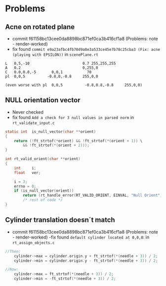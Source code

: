 # Problems

## Acne on rotated plane
- commit f61158bc13cee0da8898bc871ef0ca3b416cf1a8 (Problems: note - render-worked)
- fix found `commit e9a23afbc4fb70d9a8e3a533ce45e7b78c25cba3 (Fix: acne (playing with EPSILON))`
in `scenePlane.rt`
```
L   0,5,-10                        0.7 255,255,255
A   0.2                            0,255,0
C   0.0,0.0,-5       0,0,1           70
pl  0,0,5          -0.8,0,-0.8     255,0,0

(even worse with pl  0,0,5          -0.8,0.8,-0.8     255,0,0)
```

## NULL orientation vector 
- Never checked
- fix found `Add a check for 3 null values in parsed norm`
in `rt_validate_input.c`
```c
static int	is_null_vector(char **orient)
{
	return (!ft_strtof(*orient) && !ft_strtof(*(orient + 1)) \
		&& !ft_strtof(*(orient + 2)));
}

int	rt_valid_orient(char **orient)
{
	int		i;
	float	ver;

	i = 3;
	errno = 0;
	if (is_null_vector(orient))
		return (rt_handle_error(RT_VALID_ORIENT, EINVAL, "Null Orient"), 0);
		/* rest of code */
}
```

## Cylinder translation doesn´t match
- commit f61158bc13cee0da8898bc871ef0ca3b416cf1a8 (Problems: note - render-worked)
-fix found `default cylinder located at 0,0,0`:
in `rt_assign_objects.c`
```c
//Then:
	cylinder->max = cylinder.origin.y + ft_strtof(*(needle + 3)) / 2;
	cylinder->min = cylinder.origin.y - ft_strtof(*(needle + 3)) / 2;

//Now:
	cylinder->max = ft_strtof(*(needle + 3)) / 2;
	cylinder->min = -ft_strtof(*(needle + 3)) / 2;
```
